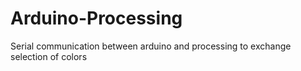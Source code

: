 # Arduino-Processing
Serial communication between arduino and processing to exchange selection of colors
